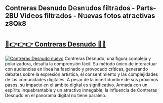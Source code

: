 ## Contreras Desnudo D𝚎sn𝚞dos filtr𝚊dos - Parts-2BU Vid𝚎os filtr𝚊dos - N𝚞evas f𝚘tos atr𝚊ctivas z8Qk8

# <h2><a href="http://mbbdm3.tromn.icu/?c=Contreras+Desnudo">🔗👉👉👉 Contreras Desnudo 🔗🔗</a></h2>

[![Contreras Desnudo nuevo](https://i.imgur.com/pEAQMta.gif)](http://mbbdm3.tromn.icu/?c=Contreras+Desnudo)
Contreras Desnudo, una figura compleja y polarizadora, desafía la comprensión fácil. Su método único de interactuar con audiencias en línea ha fascinado y provocado críticas, generando debates sobre la expresión artística, el consentimiento y las complejidades de las comunidades digitales. A pesar de la incertidumbre de sus próximos pasos, su impacto en el ámbito digital es significativo. Armada con un espíritu inquebrantable y un atractivo innegable, la influencia de Contreras Desnudo en el panorama digital no tiene paralelo.
